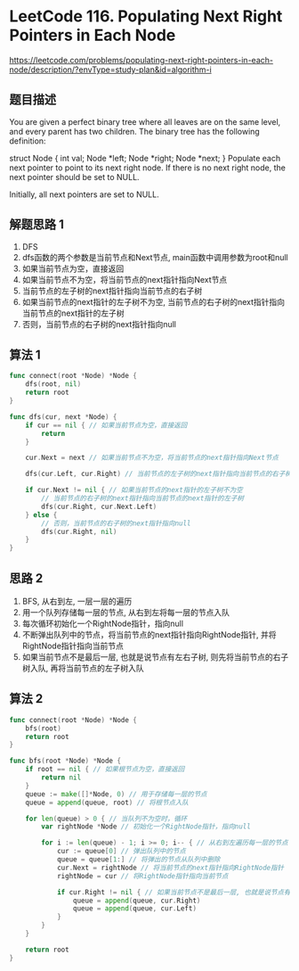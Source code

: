 # LeetCode 116. Populating Next Right Pointers in Each Node
https://leetcode.com/problems/populating-next-right-pointers-in-each-node/description/?envType=study-plan&id=algorithm-i
## 题目描述

You are given a perfect binary tree where all leaves are on the same level, and every parent has two children. The binary tree has the following definition:

struct Node {
int val;
Node *left;
Node *right;
Node *next;
}
Populate each next pointer to point to its next right node. If there is no next right node, the next pointer should be set to NULL.

Initially, all next pointers are set to NULL.

## 解题思路 1
1. DFS
2. dfs函数的两个参数是当前节点和Next节点, main函数中调用参数为root和null
3. 如果当前节点为空，直接返回
4. 如果当前节点不为空，将当前节点的next指针指向Next节点
5. 当前节点的左子树的next指针指向当前节点的右子树
6. 如果当前节点的next指针的左子树不为空, 当前节点的右子树的next指针指向当前节点的next指针的左子树
7. 否则，当前节点的右子树的next指针指向null

## 算法 1
```go
func connect(root *Node) *Node {
    dfs(root, nil)
    return root
}

func dfs(cur, next *Node) {
	if cur == nil { // 如果当前节点为空，直接返回
		return
	}

	cur.Next = next // 如果当前节点不为空，将当前节点的next指针指向Next节点

	dfs(cur.Left, cur.Right) // 当前节点的左子树的next指针指向当前节点的右子树

	if cur.Next != nil { // 如果当前节点的next指针的左子树不为空
		// 当前节点的右子树的next指针指向当前节点的next指针的左子树
		dfs(cur.Right, cur.Next.Left)
	} else {
		// 否则，当前节点的右子树的next指针指向null
		dfs(cur.Right, nil)
	}
}
```
## 思路 2
1. BFS, 从右到左, 一层一层的遍历 
2. 用一个队列存储每一层的节点, 从右到左将每一层的节点入队
3. 每次循环初始化一个RightNode指针，指向null
4. 不断弹出队列中的节点，将当前节点的next指针指向RightNode指针, 并将RightNode指针指向当前节点
5. 如果当前节点不是最后一层, 也就是说节点有左右子树, 则先将当前节点的右子树入队, 再将当前节点的左子树入队

## 算法 2
```go
func connect(root *Node) *Node {
    bfs(root)
    return root
}

func bfs(root *Node) *Node {
	if root == nil { // 如果根节点为空，直接返回
		return nil
	}
	queue := make([]*Node, 0) // 用于存储每一层的节点
	queue = append(queue, root) // 将根节点入队

	for len(queue) > 0 { // 当队列不为空时，循环
		var rightNode *Node // 初始化一个RightNode指针，指向null

		for i := len(queue) - 1; i >= 0; i-- { // 从右到左遍历每一层的节点
			cur := queue[0] // 弹出队列中的节点
			queue = queue[1:] // 将弹出的节点从队列中删除
			cur.Next = rightNode // 将当前节点的next指针指向RightNode指针
			rightNode = cur // 将RightNode指针指向当前节点

			if cur.Right != nil { // 如果当前节点不是最后一层, 也就是说节点有左右子树, 则先将当前节点的右子树入队, 再将当前节点的左子树入队
				queue = append(queue, cur.Right)
				queue = append(queue, cur.Left)
			}
		}
	}

	return root
}

```